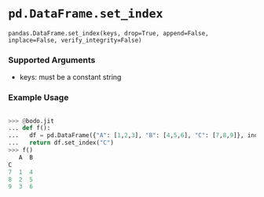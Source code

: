 # `pd.DataFrame.set_index`


`pandas.DataFrame.set_index(keys, drop=True, append=False, inplace=False, verify_integrity=False)`

### Supported Arguments

- keys: must be a constant string

### Example Usage

```py

>>> @bodo.jit
... def f():
...   df = pd.DataFrame({"A": [1,2,3], "B": [4,5,6], "C": [7,8,9]}, index = ["X", "Y", "Z"])
...   return df.set_index("C")
>>> f()
   A  B
C
7  1  4
8  2  5
9  3  6
```

